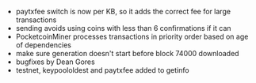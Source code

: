 * paytxfee switch is now per KB, so it adds the correct fee for large transactions
* sending avoids using coins with less than 6 confirmations if it can
* PocketcoinMiner processes transactions in priority order based on age of dependencies
* make sure generation doesn't start before block 74000 downloaded
* bugfixes by Dean Gores
* testnet, keypoololdest and paytxfee added to getinfo
